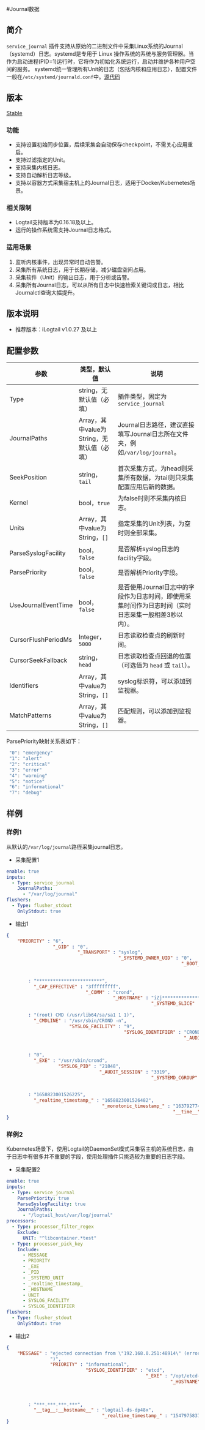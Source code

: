 #Journal数据

## 简介

`service_journal` 插件支持从原始的二进制文件中采集Linux系统的Journal（systemd）日志。systemd是专用于 Linux 操作系统的系统与服务管理器。当作为启动进程(PID=1)运行时，它将作为初始化系统运行，启动并维护各种用户空间的服务。 systemd统一管理所有Unit的日志（包括内核和应用日志），配置文件一般在`/etc/systemd/journald.conf`中。[源代码](https://github.com/alibaba/loongcollector/blob/main/plugins/input/journal/input_journal.go)

## 版本

[Stable](../../stability-level.md)

### 功能

* 支持设置初始同步位置，后续采集会自动保存checkpoint，不需关心应用重启。
* 支持过滤指定的Unit。
* 支持采集内核日志。
* 支持自动解析日志等级。
* 支持以容器方式采集宿主机上的Journal日志，适用于Docker/Kubernetes场景。

### 相关限制

* Logtail支持版本为0.16.18及以上。
* 运行的操作系统需支持Journal日志格式。

### 适用场景

1. 监听内核事件，出现异常时自动告警。
2. 采集所有系统日志，用于长期存储，减少磁盘空间占用。
3. 采集软件（Unit）的输出日志，用于分析或告警。
4. 采集所有Journal日志，可以从所有日志中快速检索关键词或日志，相比Journalctl查询大幅提升。

## 版本说明

* 推荐版本：iLogtail v1.0.27 及以上

## 配置参数

| 参数 | 类型，默认值 | 说明 |
| - | - | - |
| Type    | string，无默认值（必填） | 插件类型，固定为`service_journal`      |
| JournalPaths | Array，其中value为String，无默认值（必填） | Journal日志路径，建议直接填写Journal日志所在文件夹，例如`/var/log/journal`。 |
| SeekPosition | string，`tail` | 首次采集方式，为head则采集所有数据，为tail则只采集配置应用后新的数据。 |
| Kernel | bool，`true` | 为false时则不采集内核日志。 |
| Units | Array，其中value为String，`[]` | 指定采集的Unit列表，为空时则全部采集。 |
| ParseSyslogFacility | bool，`false` | 是否解析syslog日志的facility字段。 |
| ParsePriority | bool，`false` | 是否解析Priority字段。|
| UseJournalEventTime | bool，`false` | 是否使用Journal日志中的字段作为日志时间，即使用采集时间作为日志时间（实时日志采集一般相差3秒以内）。|
| CursorFlushPeriodMs | Integer，`5000` | 日志读取检查点的刷新时间。 |
| CursorSeekFallback | string，`head` | 日志读取检查点回退的位置（可选值为 `head` 或 `tail`）。 |
| Identifiers | Array，其中value为String，`[]` | syslog标识符，可以添加到监视器。 |
| MatchPatterns | Array，其中value为String，`[]` | 匹配规则，可以添加到监视器。 |

ParsePriority映射关系表如下：

```go
 "0": "emergency"
 "1": "alert"
 "2": "critical"
 "3": "error"
 "4": "warning"
 "5": "notice"
 "6": "informational"
 "7": "debug"
```

## 样例

### 样例1

从默认的`/var/log/journal`路径采集journal日志。

* 采集配置1

```yaml
enable: true
inputs:
  - Type: service_journal
    JournalPaths:
      - "/var/log/journal"
flushers:
  - Type: flusher_stdout
    OnlyStdout: true  
```

* 输出1

```json
{
    "PRIORITY" : "6",
                 "_GID" : "0",
                          "_TRANSPORT" : "syslog",
                                         "_SYSTEMD_OWNER_UID" : "0",
                                                                "_BOOT_ID" : "bab**************54b",
                                                                             "_PID" : "21848",
                                                                                      "_MACHINE_ID"
        : "************************",
          "_CAP_EFFECTIVE" : "3fffffffff",
                             "_COMM" : "crond",
                                       "_HOSTNAME" : "iZj*****************1hZ",
                                                     "_SYSTEMD_SLICE" : "user-0.slice",
                                                                        "MESSAGE"
        : "(root) CMD (/usr/lib64/sa/sa1 1 1)",
          "_CMDLINE" : "/usr/sbin/CROND -n",
                       "SYSLOG_FACILITY" : "9",
                                           "SYSLOG_IDENTIFIER" : "CROND",
                                                                 "_AUDIT_LOGINUID" : "0",
                                                                                     "_SYSTEMD_SESSION" : "3319",
                                                                                                          "_UID"
        : "0",
          "_EXE" : "/usr/sbin/crond",
                   "SYSLOG_PID" : "21848",
                                  "_AUDIT_SESSION" : "3319",
                                                     "_SYSTEMD_CGROUP" : "/user.slice/user-0.slice/session-3319.scope",
                                                                         "_SYSTEMD_UNIT" : "session-3319.scope",
                                                                                           "_SOURCE_REALTIME_TIMESTAMP"
        : "1658823001526225",
          "_realtime_timestamp_" : "1658823001526482",
                                   "_monotonic_timestamp_" : "1637927744052",
                                                             "__time__" : "1658823031"
}
```

### 样例2

Kubernetes场景下，使用Logtail的DaemonSet模式采集宿主机的系统日志，由于日志中有很多并不重要的字段，使用处理插件只挑选较为重要的日志字段。

* 采集配置2

```yaml
enable: true
inputs:
  - Type: service_journal
    ParsePriority: true
    ParseSyslogFacility: true
    JournalPaths:
      - "/logtail_host/var/log/journal"
processors:
  - Type: processor_filter_regex
    Exclude:
      UNIT: "^libcontainer.*test"
  - Type: processor_pick_key 
    Include:
      - MESSAGE
      - PRIORITY
      - _EXE
      - _PID
      - _SYSTEMD_UNIT
      - _realtime_timestamp_
      - _HOSTNAME
      - UNIT
      - SYSLOG_FACILITY
      - SYSLOG_IDENTIFIER
flushers:
  - Type: flusher_stdout
    OnlyStdout: true  
```

* 输出2

```json
{
    "MESSAGE" : "ejected connection from \"192.168.0.251:48914\" (error \"EOF\", ServerName "
                ")",
                "PRIORITY" : "informational",
                             "SYSLOG_IDENTIFIER" : "etcd",
                                                   "_EXE" : "/opt/etcd-v3.3.8/etcd",
                                                            "_HOSTNAME" : "iZb*****************ueZ",
                                                                          "_PID" : "10590",
                                                                                   "_SYSTEMD_UNIT" : "etcd.service",
                                                                                                     "__source__"
        : "***.***.***.***",
          "__tag__:__hostname__" : "logtail-ds-dp48x",
                                   "_realtime_timestamp_" : "1547975837008708",
}
```
